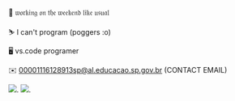 🌙 𝔴𝔬𝔯𝔨𝔦𝔫𝔤 𝔬𝔫 𝔱𝔥𝔢 𝔴𝔢𝔢𝔨𝔢𝔫𝔡 𝔩𝔦𝔨𝔢 𝔲𝔰𝔲𝔞𝔩

⛷️ I can't program (poggers :o)

🖥️ vs.code programer

✉️ 00001116128913sp@al.educacao.sp.gov.br (CONTACT EMAIL)

![](https://media1.tenor.com/m/PmpiSvg8bDAAAAAC/i-hired-this-cat-to-stare-at-you-hired.gif). ![](https://media.tenor.com/D6ewisp89HIAAAAM/this-cat-i-have-hired-this-cat-to-stare-at-you.gif).
















